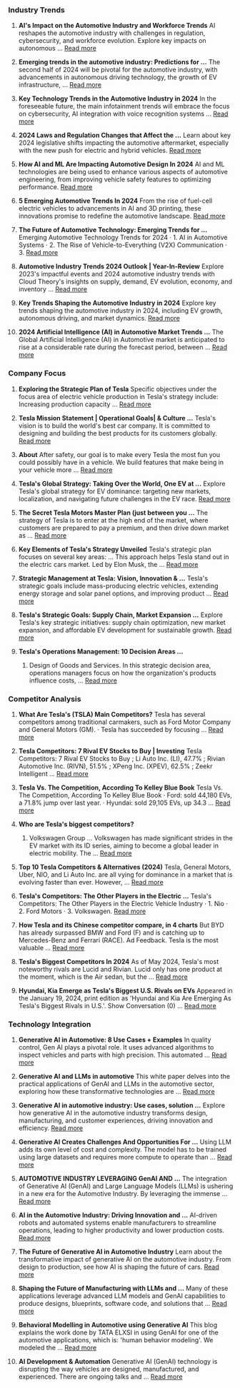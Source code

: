 ### Industry Trends ###
1. **AI's Impact on the Automotive Industry and Workforce Trends**
   AI reshapes the automotive industry with challenges in regulation, cybersecurity, and workforce evolution. Explore key impacts on autonomous ...
   [Read more](https://natlawreview.com/article/navigating-road-ahead-how-ai-and-vehicle-automation-are-transforming-transportation)

2. **Emerging trends in the automotive industry: Predictions for ...**
   The second half of 2024 will be pivotal for the automotive industry, with advancements in autonomous driving technology, the growth of EV infrastructure, ...
   [Read more](https://www.cbtnews.com/emerging-trends-in-the-automotive-industry-predictions-for-the-second-half-of-2024/)

3. **Key Technology Trends in the Automotive Industry in 2024**
   In the foreseeable future, the main infotainment trends will embrace the focus on cybersecurity, AI integration with voice recognition systems ...
   [Read more](https://www.epicflow.com/blog/5-latest-trends-in-the-automotive-industry/)

4. **2024 Laws and Regulation Changes that Affect the ...**
   Learn about key 2024 legislative shifts impacting the automotive aftermarket, especially with the new push for electric and hybrid vehicles.
   [Read more](https://pdmautomotive.com/2024-laws-regulation-changes-affect-the-automotive-aftermarket/)

5. **How AI and ML Are Impacting Automotive Design In 2024**
   AI and ML technologies are being used to enhance various aspects of automotive engineering, from improving vehicle safety features to optimizing performance.
   [Read more](https://www.rinf.tech/how-ai-and-ml-are-impacting-automotive-design-in-2024/)

6. **5 Emerging Automotive Trends In 2024**
   From the rise of fuel-cell electric vehicles to advancements in AI and 3D printing, these innovations promise to redefine the automotive landscape.
   [Read more](https://www.optiom.com/5-emerging-automotive-trends-in-2024/)

7. **The Future of Automotive Technology: Emerging Trends for ...**
   Emerging Automotive Technology Trends for 2024 · 1. AI in Automotive Systems · 2. The Rise of Vehicle-to-Everything (V2X) Communication · 3.
   [Read more](https://www.technology.org/2024/08/26/the-future-of-automotive-technology-emerging-trends-for-2024/)

8. **Automotive Industry Trends 2024 Outlook | Year-In-Review**
   Explore 2023's impactful events and 2024 automotive industry trends with Cloud Theory's insights on supply, demand, EV evolution, economy, and inventory ...
   [Read more](https://www.cloudtheory.ai/automotive-industry-trends)

9. **Key Trends Shaping the Automotive Industry in 2024**
   Explore key trends shaping the automotive industry in 2024, including EV growth, autonomous driving, and market dynamics.
   [Read more](https://www.jusdaglobal.com/en/article/key-trends-shaping-automotive-industry-2024/)

10. **2024 Artificial Intelligence (AI) in Automotive Market Trends ...**
   The Global Artificial Intelligence (AI) in Automotive market is anticipated to rise at a considerable rate during the forecast period, between ...
   [Read more](https://www.linkedin.com/pulse/2024-artificial-intelligence-ai-automotive-qvrgf)

### Company Focus ###
1. **Exploring the Strategic Plan of Tesla**
   Specific objectives under the focus area of electric vehicle production in Tesla's strategy include: Increasing production capacity ...
   [Read more](https://vizologi.com/exploring-strategic-plan-of-tesla-2/)

2. **Tesla Mission Statement | Operational Goals| & Culture ...**
   Tesla's vision is to build the world's best car company. It is committed to designing and building the best products for its customers globally.
   [Read more](https://bstrategyhub.com/tesla-mission-statement-operational-goals-a-culture/)

3. **About**
   After safety, our goal is to make every Tesla the most fun you could possibly have in a vehicle. We build features that make being in your vehicle more ...
   [Read more](https://www.tesla.com/about)

4. **Tesla's Global Strategy: Taking Over the World, One EV at ...**
   Explore Tesla's global strategy for EV dominance: targeting new markets, localization, and navigating future challenges in the EV race.
   [Read more](https://www.accelingo.com/teslas-global-strategy/)

5. **The Secret Tesla Motors Master Plan (just between you ...**
   The strategy of Tesla is to enter at the high end of the market, where customers are prepared to pay a premium, and then drive down market as ...
   [Read more](https://www.tesla.com/secret-master-plan)

6. **Key Elements of Tesla's Strategy Unveiled**
   Tesla's strategic plan focuses on several key areas: ... This approach helps Tesla stand out in the electric cars market. Led by Elon Musk, the ...
   [Read more](https://vizologi.com/key-elements-of-teslas-strategy-unveiled/)

7. **Strategic Management at Tesla: Vision, Innovation & ...**
   Tesla's strategic goals include mass-producing electric vehicles, extending energy storage and solar panel options, and improving product ...
   [Read more](https://www.cliffsnotes.com/study-notes/16875626)

8. **Tesla's Strategic Goals: Supply Chain, Market Expansion ...**
   Explore Tesla's key strategic initiatives: supply chain optimization, new market expansion, and affordable EV development for sustainable growth.
   [Read more](https://www.mymap.ai/blog/visual-representation-tesla-strategic-goals)

9. **Tesla's Operations Management: 10 Decision Areas ...**
   1. Design of Goods and Services. In this strategic decision area, operations managers focus on how the organization's products influence costs, ...
   [Read more](https://panmore.com/tesla-motors-inc-operations-management-10-decisions-areas-productivity)

### Competitor Analysis ###
1. **What Are Tesla's (TSLA) Main Competitors?**
   Tesla has several competitors among traditional carmakers, such as Ford Motor Company and General Motors (GM). · Tesla has succeeded by focusing ...
   [Read more](https://www.investopedia.com/ask/answers/120314/who-are-teslas-tsla-main-competitors.asp)

2. **Tesla Competitors: 7 Rival EV Stocks to Buy | Investing**
   Tesla Competitors: 7 Rival EV Stocks to Buy ; Li Auto Inc. (LI), 47.7% ; Rivian Automotive Inc. (RIVN), 51.5% ; XPeng Inc. (XPEV), 62.5% ; Zeekr Intelligent ...
   [Read more](https://money.usnews.com/investing/articles/upstart-tesla-competitors-to-watch)

3. **Tesla Vs. The Competition, According To Kelley Blue Book**
   Tesla Vs. The Competition, According To Kelley Blue Book · Ford: sold 44,180 EVs, a 71.8% jump over last year. · Hyundai: sold 29,105 EVs, up 34.3 ...
   [Read more](https://www.forbes.com/sites/brookecrothers/2024/08/05/tesla-model-y-model-3-versus-the-competition---according-to-kelley-blue-book/)

4. **Who are Tesla's biggest competitors?**
   1. Volkswagen Group ... Volkswagen has made significant strides in the EV market with its ID series, aiming to become a global leader in electric mobility. The ...
   [Read more](https://www.designgurus.io/answers/detail/who-are-teslas-biggest-competitors)

5. **Top 10 Tesla Competitors & Alternatives (2024)**
   Tesla, General Motors, Uber, NIO, and Li Auto Inc. are all vying for dominance in a market that is evolving faster than ever. However, ...
   [Read more](https://businessmodelanalyst.com/tesla-competitors-alternatives/?srsltid=AfmBOoqfzwo0FmPATjSFuPlnj3YRVZfe5ynoZ7PcWi6Kk3zpI7Ohg5vN)

6. **Tesla's Competitors: The Other Players in the Electric ...**
   Tesla's Competitors: The Other Players in the Electric Vehicle Industry · 1. Nio · 2. Ford Motors · 3. Volkswagen.
   [Read more](https://mywallst.com/blog/teslas-competitors/)

7. **How Tesla and its Chinese competitor compare, in 4 charts**
   But BYD has already surpassed BMW and Ford (F) and is catching up to Mercedes-Benz and Ferrari (RACE). Ad Feedback. Tesla is the most valuable ...
   [Read more](https://www.cnn.com/2024/04/03/cars/china-tesla-byd-competition-hnk-intl-dg/index.html)

8. **Tesla's Biggest Competitors In 2024**
   As of May 2024, Tesla's most noteworthy rivals are Lucid and Rivian. Lucid only has one product at the moment, which is the Air sedan, but the ...
   [Read more](https://www.topspeed.com/tesla-competitors/)

9. **Hyundai, Kia Emerge as Tesla's Biggest U.S. Rivals on EVs**
   Appeared in the January 19, 2024, print edition as 'Hyundai and Kia Are Emerging As Tesla's Biggest Rivals in U.S.'. Show Conversation (0) ...
   [Read more](https://www.wsj.com/business/autos/hyundai-and-kia-emerge-as-teslas-biggest-u-s-rivals-bc610384)

### Technology Integration ###
1. **Generative AI in Automotive: 8 Use Cases + Examples**
   In quality control, Gen AI plays a pivotal role. It uses advanced algorithms to inspect vehicles and parts with high precision. This automated ...
   [Read more](https://masterofcode.com/blog/generative-ai-in-automotive)

2. **Generative AI and LLMs in automotive**
   This white paper delves into the practical applications of GenAI and LLMs in the automotive sector, exploring how these transformative technologies are ...
   [Read more](https://www.griddynamics.com/blog/ai-automotive-innovation-efficiency)

3. **Generative AI in automotive industry: Use cases, solution ...**
   Explore how generative AI in the automotive industry transforms design, manufacturing, and customer experiences, driving innovation and efficiency.
   [Read more](https://www.leewayhertz.com/generative-ai-in-automotive-industry/)

4. **Generative AI Creates Challenges And Opportunities For ...**
   Using LLM adds its own level of cost and complexity. The model has to be trained using large datasets and requires more compute to operate than ...
   [Read more](https://www.forbes.com/councils/forbestechcouncil/2024/12/05/generative-ai-creates-challenges-and-opportunities-for-the-entire-automotive-industry/)

5. **AUTOMOTIVE INDUSTRY LEVERAGING GenAI AND ...**
   The integration of Generative AI (GenAI) and Large Language Models (LLMs) is ushering in a new era for the Automotive Industry. By leveraging the immense ...
   [Read more](https://www.top-company-guide.com/automotive-industry-leveraging-genai-and-large-language-models/)

6. **AI in the Automotive Industry: Driving Innovation and ...**
   AI-driven robots and automated systems enable manufacturers to streamline operations, leading to higher productivity and lower production costs.
   [Read more](https://medium.com/@kristi.ray2608/ai-in-the-automotive-industry-driving-innovation-and-transformation-40f11b56c030)

7. **The Future of Generative AI in Automotive Industry**
   Learn about the transformative impact of generative AI on the automotive industry. From design to production, see how AI is shaping the future of cars.
   [Read more](https://www.solulab.com/generative-ai-in-automotive-industry/)

8. **Shaping the Future of Manufacturing with LLMs and ...**
   Many of these applications leverage advanced LLM models and GenAI capabilities to produce designs, blueprints, software code, and solutions that ...
   [Read more](https://www.wevolver.com/article/shaping-the-future-of-manufacturing-with-llms-and-generative-ai)

9. **Behavioral Modelling in Automotive using Generative AI**
   This blog explains the work done by TATA ELXSI in using GenAI for one of the automotive applications, which is: 'human behavior modeling'. We modeled the ...
   [Read more](https://www.tataelxsi.com/insights/behavioral-modelling-in-automotive-using-generative-ai)

10. **AI Development & Automation**
   Generative AI (GenAI) technology is disrupting the way vehicles are designed, manufactured, and experienced. There are ongoing talks and ...
   [Read more](https://www.automotive-iq.com/generative-ai/interviews/interview-ai-to-optimise-product-development-and-process-automation)
